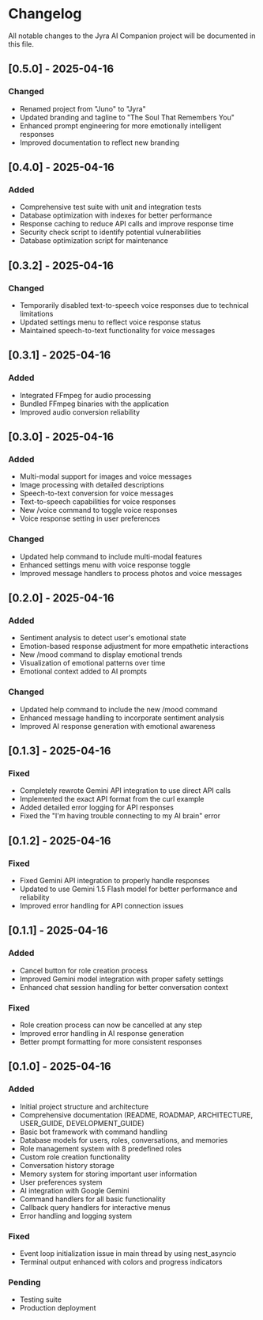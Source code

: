 # Changelog

All notable changes to the Jyra AI Companion project will be documented in this file.

## [0.5.0] - 2025-04-16

### Changed
- Renamed project from "Juno" to "Jyra"
- Updated branding and tagline to "The Soul That Remembers You"
- Enhanced prompt engineering for more emotionally intelligent responses
- Improved documentation to reflect new branding

## [0.4.0] - 2025-04-16

### Added
- Comprehensive test suite with unit and integration tests
- Database optimization with indexes for better performance
- Response caching to reduce API calls and improve response time
- Security check script to identify potential vulnerabilities
- Database optimization script for maintenance

## [0.3.2] - 2025-04-16

### Changed
- Temporarily disabled text-to-speech voice responses due to technical limitations
- Updated settings menu to reflect voice response status
- Maintained speech-to-text functionality for voice messages

## [0.3.1] - 2025-04-16

### Added
- Integrated FFmpeg for audio processing
- Bundled FFmpeg binaries with the application
- Improved audio conversion reliability

## [0.3.0] - 2025-04-16

### Added
- Multi-modal support for images and voice messages
- Image processing with detailed descriptions
- Speech-to-text conversion for voice messages
- Text-to-speech capabilities for voice responses
- New /voice command to toggle voice responses
- Voice response setting in user preferences

### Changed
- Updated help command to include multi-modal features
- Enhanced settings menu with voice response toggle
- Improved message handlers to process photos and voice messages

## [0.2.0] - 2025-04-16

### Added
- Sentiment analysis to detect user's emotional state
- Emotion-based response adjustment for more empathetic interactions
- New /mood command to display emotional trends
- Visualization of emotional patterns over time
- Emotional context added to AI prompts

### Changed
- Updated help command to include the new /mood command
- Enhanced message handling to incorporate sentiment analysis
- Improved AI response generation with emotional awareness

## [0.1.3] - 2025-04-16

### Fixed
- Completely rewrote Gemini API integration to use direct API calls
- Implemented the exact API format from the curl example
- Added detailed error logging for API responses
- Fixed the "I'm having trouble connecting to my AI brain" error

## [0.1.2] - 2025-04-16

### Fixed
- Fixed Gemini API integration to properly handle responses
- Updated to use Gemini 1.5 Flash model for better performance and reliability
- Improved error handling for API connection issues

## [0.1.1] - 2025-04-16

### Added
- Cancel button for role creation process
- Improved Gemini model integration with proper safety settings
- Enhanced chat session handling for better conversation context

### Fixed
- Role creation process can now be cancelled at any step
- Improved error handling in AI response generation
- Better prompt formatting for more consistent responses

## [0.1.0] - 2025-04-16

### Added
- Initial project structure and architecture
- Comprehensive documentation (README, ROADMAP, ARCHITECTURE, USER_GUIDE, DEVELOPMENT_GUIDE)
- Basic bot framework with command handling
- Database models for users, roles, conversations, and memories
- Role management system with 8 predefined roles
- Custom role creation functionality
- Conversation history storage
- Memory system for storing important user information
- User preferences system
- AI integration with Google Gemini
- Command handlers for all basic functionality
- Callback query handlers for interactive menus
- Error handling and logging system

### Fixed
- Event loop initialization issue in main thread by using nest_asyncio
- Terminal output enhanced with colors and progress indicators

### Pending
- Testing suite
- Production deployment
